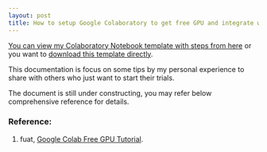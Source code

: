 ```yaml
---
layout: post
title: How to setup Google Colaboratory to get free GPU and integrate with Google drive?
---
```


[You can view my Colaboratory Notebook template with steps from here](https://github.com/Cheng-Lin-Li/Cheng-Lin-Li.github.io/blob/master/resources/2018-04-04/GoogleColaboratoryNotebookTemplate.ipynb) or you want to [download this template directly](https://cdn.rawgit.com/Cheng-Lin-Li/Cheng-Lin-Li.github.io/master/resources/2018-04-04/GoogleColaboratoryNotebookTemplate.ipynb).

This documentation is focus on some tips by my personal experience to share with others who just want to start their trials. 

The document is still under constructing, you may refer below comprehensive reference for details.

### Reference:
1. fuat, [Google Colab Free GPU Tutorial](https://medium.com/deep-learning-turkey/google-colab-free-gpu-tutorial-e113627b9f5d).

